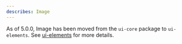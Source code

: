 ```yaml
---
describes: Image
---
```


As of 5.0.0, Image has been moved from the `ui-core` package to `ui-elements`.
See [ui-elements](#ui-elements) for more details.
